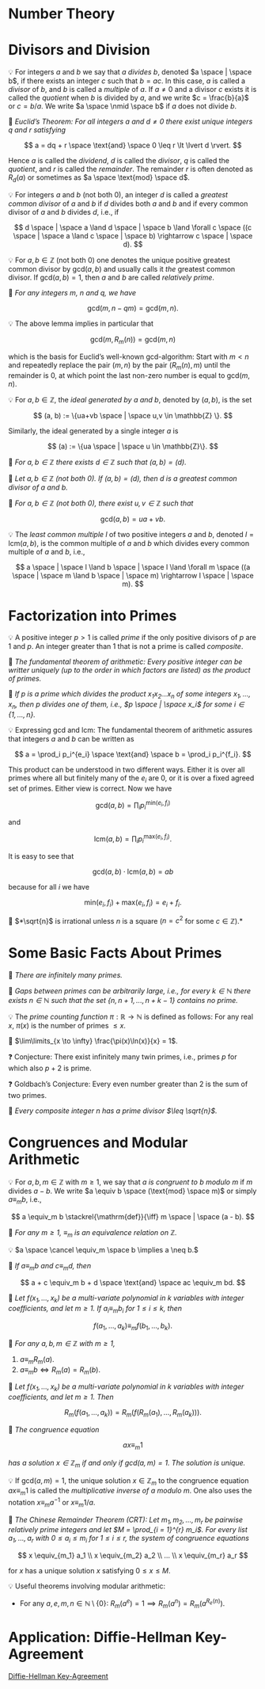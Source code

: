 # Number Theory

# Divisors and Division


💡 For integers $a$ and $b$ we say that $a$ *divides* $b$, denoted $a \space | \space b$, if there exists an integer $c$ such that $b = ac$. In this case, $a$ is called a *divisor* of $b$, and $b$ is called a *multiple* of $a$. If $a \neq 0$ and a divisor $c$ exists it is called the *quotient* when $b$ is divided by $a$, and we write $c = \frac{b}{a}$ or $c = b / a$. We write $a \space \nmid \space b$ if $a$ does not divide $b$.




📖 *Euclid’s Theorem:
For all integers $a$ and $d \neq 0$ there exist unique integers $q$ and $r$ satisfying*

$$
a = dq + r \space \text{and} \space 0 \leq r \lt \lvert d \rvert.
$$

Hence $a$ is called the *dividend*, $d$ is called the *divisor*, $q$ is called the *quotient*, and $r$ is called the *remainder*. The remainder $r$ is often denoted as $R_d(a)$ or sometimes as $a \space \text{mod} \space d$.




💡 For integers $a$ and $b$ (not both 0), an integer $d$ is called a *greatest common divisor* of $a$ and $b$ if $d$ divides both $a$ and $b$ and if every common divisor of $a$ and $b$ divides $d$, i.e., if

$$
d \space | \space a \land d \space | \space b \land \forall c \space ((c \space | \space a \land c \space | \space b) \rightarrow c \space | \space d).
$$




💡 For $a, b \in \mathbb{Z}$ (not both 0) one denotes the unique positive greatest common divisor by $\text{gcd}(a, b)$ and usually calls it *the* greatest common divisor. If $\text{gcd}(a, b) = 1$, then $a$ and $b$ are called *relatively prime*.




📌 *For any integers $m$, $n$ and $q$, we have*

$$
\text{gcd}(m, n - qm) = \text{gcd}(m, n).
$$




💡 The above lemma implies in particular that

$$
\text{gcd}(m, R_m(n)) = \text{gcd}(m,n)
$$

which is the basis for Euclid’s well-known $\text{gcd}$-algorithm: Start with $m \lt n$ and repeatedly replace the pair $(m,n)$ by the pair $(R_m(n), m)$ until the remainder is 0, at which point the last non-zero number is equal to $\text{gcd}(m,n)$.




💡 For $a, b\in \mathbb{Z}$, the *ideal generated by $a$ and $b$*, denoted by $(a, b)$, is the set

$$
(a, b) := \{ua+vb \space | \space u,v \in \mathbb{Z} \}.
$$

Similarly, the ideal generated by a single integer $a$ is

$$
(a) := \{ua \space | \space u \in \mathbb{Z}\}.
$$




📌  *For $a, b \in \mathbb{Z}$ there exists $d \in \mathbb{Z}$ such that $(a, b) = (d)$.*




📌 *Let $a, b \in \mathbb{Z}$ (not both 0). If $(a, b) = (d)$, then $d$ is a greatest common divisor of $a$ and $b$.*




📎 *For $a, b \in \mathbb{Z}$ (not both 0), there exist $u, v \in \mathbb{Z}$ such that*

$$
\text{gcd}(a, b) = ua + vb.
$$




💡 The *least common multiple* $l$ of two positive integers $a$ and $b$, denoted $l = \text{lcm}(a, b)$, is the common multiple of $a$ and $b$ which divides every common multiple of $a$ and $b$, i.e.,

$$
a \space | \space l \land b \space | \space l \land \forall m \space ((a \space | \space m \land b \space | \space m) \rightarrow l \space | \space m).
$$



# Factorization into Primes


💡 A positive integer $p \gt 1$ is called *prime* if the only positive divisors of $p$ are 1 and $p$. An integer greater than 1 that is not a prime is called *composite*.




📖 *The fundamental theorem of arithmetic:
Every positive integer can be writter uniquely (up to the order in which factors are listed) as the product of primes.*




📌 *If $p$ is a prime which divides the product $x_1x_2...x_n$ of some integers $x_1,...,x_n$, then $p$ divides one of them, i.e., $p \space | \space x_i$ for some $i \in \{1,..., n\}$.*




💡 Expressing $\text{gcd}$ and $\text{lcm}$:
The fundamental theorem of arithmetic assures that integers $a$ and $b$ can be written as

$$
a = \prod_i p_i^{e_i} \space \text{and} \space b = \prod_i p_i^{f_i}.
$$

This product can be understood in two different ways. Either it is over all primes where all but finitely many of the $e_i$ are 0, or it is over a fixed agreed set of primes. Either view is correct. Now we have

$$
\text{gcd}(a, b) = \prod_i p_i^{\text{min}(e_i, f_i)}
$$

and

$$
\text{lcm}(a, b) = \prod_i p_i^{\text{max}(e_i, f_i)}.
$$

It is easy to see that

$$
\text{gcd}(a, b) \cdot \text{lcm}(a, b) = ab
$$

because for all $i$ we have

$$
\text{min}(e_i, f_i) + \text{max}(e_i, f_i) = e_i + f_i.
$$




📖 $*\sqrt{n}$ is irrational unless $n$ is a square ($n = c^2$ for some $c \in \mathbb{Z}$).*



# Some Basic Facts About Primes


📖 *There are infinitely many primes.*




📖 *Gaps between primes can be arbitrarily large, i.e., for every $k \in \mathbb{N}$ there exists $n \in \mathbb{N}$ such that the set $\{n, n + 1, ..., n + k - 1\}$ contains no prime.*




💡 The *prime counting function* $\pi : \mathbb{R} \longrightarrow \mathbb{N}$ is defined as follows: For any real $x$, $\pi (x)$ is the number of primes $\leq x$.




📖 $\lim\limits_{x \to \infty} \frac{\pi(x)\ln(x)}{x} = 1$.




❓ Conjecture:
There exist infinitely many twin primes, i.e., primes $p$ for which also $p + 2$ is prime.




❓ Goldbach’s Conjecture:
Every even number greater than 2 is the sum of two primes.




📌 *Every composite integer $n$ has a prime divisor $\leq \sqrt{n}$.*



# Congruences and Modular Arithmetic


💡 For $a, b, m \in \mathbb{Z}$ with $m \geq 1$, we say that $a$ *is congruent to $b$ modulo $m$* if $m$ divides  $a - b$. We write $a \equiv b \space (\text{mod} \space m)$ or simply $a \equiv_m b$, i.e.,

$$
a \equiv_m b \stackrel{\mathrm{def}}{\iff} m \space | \space (a - b).
$$




📌 *For any $m \geq 1$, $\equiv_m$ is an equivalence relation on $\mathbb{Z}$.*




💡 $a \space \cancel \equiv_m \space b \implies a \neq b.$




📌 *If $a \equiv_m b$ and $c \equiv_m d$, then*

$$
a + c \equiv_m b + d \space \text{and} \space ac \equiv_m bd.
$$




📎 *Let $f(x_1,...,x_k)$ be a multi-variate polynomial in $k$ variables with integer coefficients, and let $m \geq 1$. If $a_i \equiv_m b_i$ for $1 \leq i \leq k$, then*

$$
f(a_1, ..., a_k) \equiv_m f(b_1, ..., b_k).
$$




📌 *For any $a, b, m \in \mathbb{Z}$ with $m \geq 1$,*

1. $a \equiv_m R_m(a).$
2. $a \equiv_m b \iff R_m(a) = R_m(b).$



📎 *Let $f(x_1,..., x_k)$ be a multi-variate polynomial in $k$ variables with integer coefficients, and let $m \geq 1$. Then*

$$
R_m(f(a_1, ..., a_k)) = R_m(f(R_m(a_1), ..., R_m(a_k))).
$$




📌 *The congruence equation*

$$
ax \equiv_m 1
$$

*has a solution $x \in \mathbb{Z}_m$ if and only if $\text{gcd}(a, m) = 1$. The solution is unique.*




💡 If $\text{gcd}(a, m) = 1$, the unique solution $x \in \mathbb{Z}_m$ to the congruence equation $ax \equiv_m 1$ is called the *multiplicative inverse of $a$ modulo $m$*. One also uses the notation $x \equiv_m a^{-1}$ or $x \equiv_m 1 / a$.




📖 *The Chinese Remainder Theorem (CRT):
Let $m_1, m_2,...,m_r$ be pairwise relatively prime integers and let $M = \prod_{i = 1}^{r} m_i$. For every list $a_1,...,a_r$ with $0 \leq a_i \leq m_i$ for $1 \leq i \leq r$, the system of congruence equations*

$$
x \equiv_{m_1} a_1 \\
x \equiv_{m_2} a_2 \\
... \\
x \equiv_{m_r} a_r
$$

for $x$ has a unique solution $x$ satisfying $0 \leq x \le M$.




💡 Useful theorems involving modular arithmetic:

- For any $a,e,m,n \in \mathbb{N} \setminus\{0\}$: $R_m(a^e) = 1 \implies R_m(a^n) = R_m(a^{R_e(n)})$.


# Application: Diffie-Hellman Key-Agreement

[Diffie-Hellman Key-Agreement](Number%20Theory%20ad0a4316ced643309f86e5e2aa2b6c61/Diffie-Hellman%20Key-Agreement%20075c2667b7ac486fb6e351f38a05f071.html)